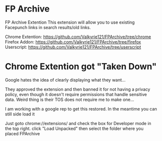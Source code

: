 # FP Archive 
FP Archive Extention
This extension will allow you to use existing Facepunch links in search results/old links.

Chrome Extention: https://github.com/Valkyrie121/FPArchive/tree/chrome
Firefox Addon: https://github.com/Valkyrie121/FPArchive/tree/firefox
Userscript: https://github.com/Valkyrie121/FPArchive/tree/userscript


# Chrome Extention got "Taken Down"
Google hates the idea of clearly displaying what they want...

They approved the extension and then banned it for not having a privacy policy, even though it doesn't require permissions that handle sensitive data. Weird thing is their TOS does not require me to make one... 

I am working with a google rep to get this restored. In the meantime you can still side load it 

Just goto chrome://extensions/ and check the box for Developer mode in the top right.
click "Load Unpacked" then select the folder where you placed FPArchive
